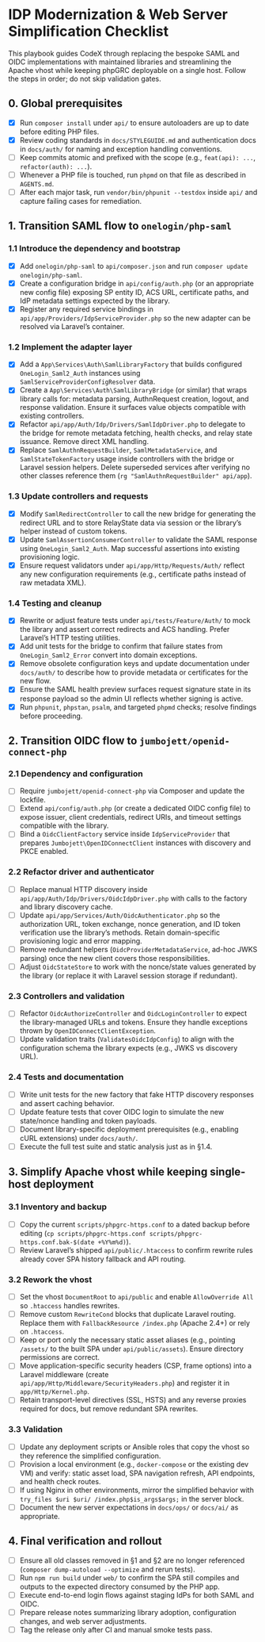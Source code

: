 # IDP Modernization & Web Server Simplification Checklist

This playbook guides CodeX through replacing the bespoke SAML and OIDC implementations with maintained libraries and streamlining the Apache vhost while keeping phpGRC deployable on a single host. Follow the steps in order; do not skip validation gates.

## 0. Global prerequisites
- [x] Run `composer install` under `api/` to ensure autoloaders are up to date before editing PHP files.
- [x] Review coding standards in `docs/STYLEGUIDE.md` and authentication docs in `docs/auth/` for naming and exception handling conventions.
- [ ] Keep commits atomic and prefixed with the scope (e.g., `feat(api): ...`, `refactor(auth): ...`).
- [ ] Whenever a PHP file is touched, run `phpmd` on that file as described in `AGENTS.md`.
- [ ] After each major task, run `vendor/bin/phpunit --testdox` inside `api/` and capture failing cases for remediation.

## 1. Transition SAML flow to `onelogin/php-saml`

### 1.1 Introduce the dependency and bootstrap
- [x] Add `onelogin/php-saml` to `api/composer.json` and run `composer update onelogin/php-saml`.
- [x] Create a configuration bridge in `api/config/auth.php` (or an appropriate new config file) exposing SP entity ID, ACS URL, certificate paths, and IdP metadata settings expected by the library.
- [x] Register any required service bindings in `api/app/Providers/IdpServiceProvider.php` so the new adapter can be resolved via Laravel’s container.

### 1.2 Implement the adapter layer
- [x] Add a `App\Services\Auth\SamlLibraryFactory` that builds configured `OneLogin_Saml2_Auth` instances using `SamlServiceProviderConfigResolver` data.
- [x] Create a `App\Services\Auth\SamlLibraryBridge` (or similar) that wraps library calls for: metadata parsing, AuthnRequest creation, logout, and response validation. Ensure it surfaces value objects compatible with existing controllers.
- [x] Refactor `api/app/Auth/Idp/Drivers/SamlIdpDriver.php` to delegate to the bridge for remote metadata fetching, health checks, and relay state issuance. Remove direct XML handling.
- [x] Replace `SamlAuthnRequestBuilder`, `SamlMetadataService`, and `SamlStateTokenFactory` usage inside controllers with the bridge or Laravel session helpers. Delete superseded services after verifying no other classes reference them (`rg "SamlAuthnRequestBuilder" api/app`).

### 1.3 Update controllers and requests
- [x] Modify `SamlRedirectController` to call the new bridge for generating the redirect URL and to store RelayState data via session or the library’s helper instead of custom tokens.
- [x] Update `SamlAssertionConsumerController` to validate the SAML response using `OneLogin_Saml2_Auth`. Map successful assertions into existing provisioning logic.
- [x] Ensure request validators under `api/app/Http/Requests/Auth/` reflect any new configuration requirements (e.g., certificate paths instead of raw metadata XML).

### 1.4 Testing and cleanup
- [x] Rewrite or adjust feature tests under `api/tests/Feature/Auth/` to mock the library and assert correct redirects and ACS handling. Prefer Laravel’s HTTP testing utilities.
- [x] Add unit tests for the bridge to confirm that failure states from `OneLogin_Saml2_Error` convert into domain exceptions.
- [x] Remove obsolete configuration keys and update documentation under `docs/auth/` to describe how to provide metadata or certificates for the new flow.
- [x] Ensure the SAML health preview surfaces request signature state in its response payload so the admin UI reflects whether signing is active.
- [x] Run `phpunit`, `phpstan`, `psalm`, and targeted `phpmd` checks; resolve findings before proceeding.

## 2. Transition OIDC flow to `jumbojett/openid-connect-php`

### 2.1 Dependency and configuration
- [ ] Require `jumbojett/openid-connect-php` via Composer and update the lockfile.
- [ ] Extend `api/config/auth.php` (or create a dedicated OIDC config file) to expose issuer, client credentials, redirect URIs, and timeout settings compatible with the library.
- [ ] Bind a `OidcClientFactory` service inside `IdpServiceProvider` that prepares `Jumbojett\OpenIDConnectClient` instances with discovery and PKCE enabled.

### 2.2 Refactor driver and authenticator
- [ ] Replace manual HTTP discovery inside `api/app/Auth/Idp/Drivers/OidcIdpDriver.php` with calls to the factory and library discovery cache.
- [ ] Update `api/app/Services/Auth/OidcAuthenticator.php` so the authorization URL, token exchange, nonce generation, and ID token verification use the library’s methods. Retain domain-specific provisioning logic and error mapping.
- [ ] Remove redundant helpers (`OidcProviderMetadataService`, ad-hoc JWKS parsing) once the new client covers those responsibilities.
- [ ] Adjust `OidcStateStore` to work with the nonce/state values generated by the library (or replace it with Laravel session storage if redundant).

### 2.3 Controllers and validation
- [ ] Refactor `OidcAuthorizeController` and `OidcLoginController` to expect the library-managed URLs and tokens. Ensure they handle exceptions thrown by `OpenIDConnectClientException`.
- [ ] Update validation traits (`ValidatesOidcIdpConfig`) to align with the configuration schema the library expects (e.g., JWKS vs discovery URL).

### 2.4 Tests and documentation
- [ ] Write unit tests for the new factory that fake HTTP discovery responses and assert caching behavior.
- [ ] Update feature tests that cover OIDC login to simulate the new state/nonce handling and token payloads.
- [ ] Document library-specific deployment prerequisites (e.g., enabling cURL extensions) under `docs/auth/`.
- [ ] Execute the full test suite and static analysis just as in §1.4.

## 3. Simplify Apache vhost while keeping single-host deployment

### 3.1 Inventory and backup
- [ ] Copy the current `scripts/phpgrc-https.conf` to a dated backup before editing (`cp scripts/phpgrc-https.conf scripts/phpgrc-https.conf.bak-$(date +%Y%m%d)`).
- [ ] Review Laravel’s shipped `api/public/.htaccess` to confirm rewrite rules already cover SPA history fallback and API routing.

### 3.2 Rework the vhost
- [ ] Set the vhost `DocumentRoot` to `api/public` and enable `AllowOverride All` so `.htaccess` handles rewrites.
- [ ] Remove custom `RewriteCond` blocks that duplicate Laravel routing. Replace them with `FallbackResource /index.php` (Apache 2.4+) or rely on `.htaccess`.
- [ ] Keep or port only the necessary static asset aliases (e.g., pointing `/assets/` to the built SPA under `api/public/assets`). Ensure directory permissions are correct.
- [ ] Move application-specific security headers (CSP, frame options) into a Laravel middleware (create `api/app/Http/Middleware/SecurityHeaders.php`) and register it in `app/Http/Kernel.php`.
- [ ] Retain transport-level directives (SSL, HSTS) and any reverse proxies required for docs, but remove redundant SPA rewrites.

### 3.3 Validation
- [ ] Update any deployment scripts or Ansible roles that copy the vhost so they reference the simplified configuration.
- [ ] Provision a local environment (e.g., `docker-compose` or the existing dev VM) and verify: static asset load, SPA navigation refresh, API endpoints, and health check routes.
- [ ] If using Nginx in other environments, mirror the simplified behavior with `try_files $uri $uri/ /index.php$is_args$args;` in the server block.
- [ ] Document the new server expectations in `docs/ops/` or `docs/ai/` as appropriate.

## 4. Final verification and rollout
- [ ] Ensure all old classes removed in §1 and §2 are no longer referenced (`composer dump-autoload --optimize` and rerun tests).
- [ ] Run `npm run build` under `web/` to confirm the SPA still compiles and outputs to the expected directory consumed by the PHP app.
- [ ] Execute end-to-end login flows against staging IdPs for both SAML and OIDC.
- [ ] Prepare release notes summarizing library adoption, configuration changes, and web server adjustments.
- [ ] Tag the release only after CI and manual smoke tests pass.
